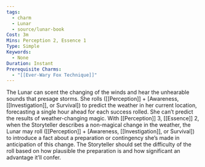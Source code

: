 ```yaml
---
tags:
  - charm
  - Lunar
  - source/lunar-book
Cost: 3m
Mins: Perception 2, Essence 1
Type: Simple
Keywords:
  - None
Duration: Instant
Prerequisite Charms:
  - "[[Ever-Wary Fox Technique]]"
---
```

The Lunar can scent the changing of the winds and hear the unhearable sounds that presage storms. She rolls ([[Perception]] + [Awareness, [[Investigation]], or Survival]) to predict the weather in her current location, forecasting a single hour ahead for each success rolled. She can’t predict the results of weather-changing magic. With [[Perception]] 3, [[Essence]] 2, when the Storyteller describes a non-magical change in the weather, the Lunar may roll ([[Perception]] + [Awareness, [[Investigation]], or Survival]) to introduce a fact about a preparation or contingency she’s made in anticipation of this change. The Storyteller should set the difficulty of the roll based on how plausible the preparation is and how significant an advantage it’ll confer.